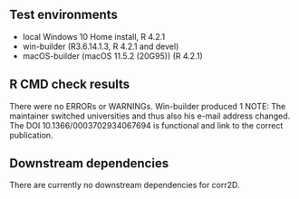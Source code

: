 ## Test environments
* local Windows 10 Home install, R 4.2.1
* win-builder (R3.6.14.1.3, R 4.2.1 and devel)
* macOS-builder (macOS 11.5.2 (20G95)) (R 4.2.1)

## R CMD check results
There were no ERRORs or WARNINGs.
Win-builder produced 1 NOTE:
The maintainer switched universities and thus also his e-mail address changed.
The DOI 10.1366/0003702934067694 is functional and link to the correct publication.

## Downstream dependencies
There are currently no downstream dependencies for corr2D.